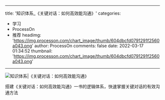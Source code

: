 
---
title: '知识体系_《关键对话：如何高效能沟通》'
categories: 
 - 学习
 - ProcessOn
 - 推荐
headimg: 'https://img.processon.com/chart_image/thumb/604dbcfd0791291f2560a043.png'
author: ProcessOn
comments: false
date: 2022-03-17 01:34:52
thumbnail: 'https://img.processon.com/chart_image/thumb/604dbcfd0791291f2560a043.png'
---

<div>   
<img class="thumb" alt="知识体系|《关键对话：如何高效能沟通》" src="https://img.processon.com/chart_image/thumb/604dbcfd0791291f2560a043.png" referrerpolicy="no-referrer">
<p>搭建《关键对话：如何高效能沟通》一书的逻辑体系，快速掌握关键对话的有效沟通方法</p>  
</div>
            
